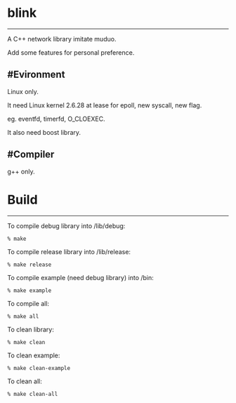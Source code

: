 # blink
-------
A C++ network library imitate muduo.

Add some features for personal preference.

#Evironment
-----------

Linux only.

It need Linux kernel 2.6.28 at lease for epoll, new syscall, new flag.

eg. eventfd, timerfd, O_CLOEXEC.

It also need boost library.

#Compiler
---------

g++ only.

# Build
-------

To compile debug library into /lib/debug:

    % make

To compile release library into /lib/release:

    % make release

To compile example (need debug library) into /bin:

    % make example

To compile all:

    % make all

To clean library:

    % make clean

To clean example:

    % make clean-example

To clean all:

    % make clean-all
